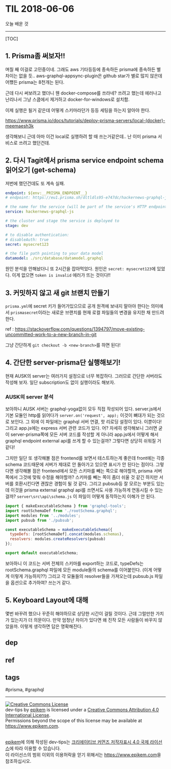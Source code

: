 # TIL 2018-06-06

오늘 배운 것

--------------------------

[TOC]
## 1. Prisma좀 써보자!!

며칠 째 이걸로 고민중이네. 그래도 aws 기타등등에 종속하든 prisma에 종속하든 별 차이는 없을 듯..
aws-graphql-appsync-plugin은 github star가 별로 많지 않은데 어쨌든 prisma는 8천개는 된다.

근데 다시 써보려고 했더니 웬 docker-compose를 쓰라네? 쓰려고 했는데 에러나고 난리나서 그냥 스쿱에서 제거하고 docker-for-windows로 설치함.

이제 실행은 될거 같은데 어떻게 스키마라던가 등등 세팅을 하는지 알아야 한다.

https://www.prisma.io/docs/tutorials/deploy-prisma-servers/local-(docker)-meemaesh3k

생각해보니 근데 아마 이건 local로 실행하려 할 때 쓰는거같은데.. 난 이미 prisma 서비스로 쓰려고 했던건데. 


## 2. 다시 Tagit에서 prisma service endpoint schema 읽어오기 (get-schema)

저번에 했던건데도 또 계속 실패.

```yml
endpoint: ${env:__PRISMA_ENDPOINT__}
# endpoint: https://eu1.prisma.sh/dltldls95-e747dc/hackernews-graphql-js/dev

# the name for the service (will be part of the service's HTTP endpoint)
service: hackernews-graphql-js

# the cluster and stage the service is deployed to
stage: dev

# to disable authentication:
# disableAuth: true
secret: mysecret123

# the file path pointing to your data model
datamodel: ./src/database/datamodel.graphql
```

원인 분석을 안해놨더니 또 2시간을 잡아먹었다. 원인은 `secret: mysecret123`에 있었다. 이게 없으면 `token is invalid` 에러가 뜨는 것이다!!

## 3. 커밋하지 않고 새 git 브랜치 만들기 

`prisma.yml`에 secret 키가 들어가있으므로 공개 원격에 보내지 말아야 한다는 의미에서 `prismasecret`이라는 새로운 브랜치를 현재 로컬 파일들의 변경을 유지한 채 만드려 한다.

ref : https://stackoverflow.com/questions/1394797/move-existing-uncommitted-work-to-a-new-branch-in-git

그냥 간단하게 `git checkout -b <new-branch>`를 하면 된다!

## 4. 간단한 server-prisma단 실행해보기!

현재 AUSK의 server는 여러가지 설정으로 너무 복잡하다. 그러므로 간단한 서버라도 작성해 보자. 일단 subscription도 없이 실행이라도 해보자.

### AUSK의 server 분석
보아하니 AUSK 서버는 graphql-yoga없이 모두 직접 작성되어 있다.
server.js에서 기본 모듈인 http를 읽어다가 `server.on('request', app);` 이것이 뼈대가 되는 것으로 보인다. 그 외에 이 파일에는 graphql 서버 연결, 핫 리로딩 설정이 있다. 이뿐이다!
그리고 app.js에는 express 서버 관련 코드가 있다. 어? 자세히 생각해보니 그러면 굳이 server-prisma쪽에 모든 서버 코드를 작성할 게 아니라 app.js에서 어떻게 해서 graphql endpoint external api를 쓰게 할 수 있는걸까? 그렇다면 상당히 쉬워질 거 같다!

그치만 일단 또 생각해볼 점은 frontend를 보면서 테스트하는게 좋은데 front에는 각종 schema 코드때문에 서버가 제대로 안 돌아가고 있으면 표시가 안 된다는 점이다. 그렇다면 생각해볼 점은 frontend에서 모든 스키마를 빼는 쪽으로 해야할까, prisma 서버 쪽에서 그것에 맞춰 수정을 해야할까? 스키마를 빼는 쪽이 좀더 쉬울 것 같긴 하지만 서버를 호환시킨다면 괜찮은 경험이 될 것 같다. 그리고 pubsub등 잘 모르는 부분도 있는데 이것을 prisma external graphql api를 쓰면서도 사용 가능하게 연동시킬 수 있는걸까?
`server\src\api\schema.js` 이 파일이 어떻게 동작하는지 이해가 안 된다.

```js
import { makeExecutableSchema } from 'graphql-tools';
import rootSchemaDef from './rootSchema.graphql';
import modules from '../modules';
import pubsub from './pubsub';

const executableSchema = makeExecutableSchema({
  typeDefs: [rootSchemaDef].concat(modules.schemas),
  resolvers: modules.createResolvers(pubsub)
});

export default executableSchema;
```
보아하니 이 코드는 서버 전체의 스키마를 export하는 코드로, typeDefs는 rootSchema.graphql 파일에 모든 module들의 schema를 이어붙인다. (이게 어떻게 이렇게 가능하지??)
그리고 각 모듈들의 resolver들을 가져오는데 pubsub.js 파일을 옵션으로 추가하여? 쓰는거 같다.

## 5. Keyboard Layout에 대해

몇번 바꾸려 했으나 꾸준히 해야하므로 상당한 시간이 걸릴 것이다. 근데 그럴만한 가치가 있는지가 더 의문이다. 만약 엄청난 차이가 있다면 왜 진작 모든 사람들이 바꾸지 않았을까. 이렇게 생각하면 답은 명확해진다.

## dep

## ref

## tags
  #prisma, #graphql



--------------------------


<!-- license start -->

<a rel="license" href="http://creativecommons.org/licenses/by/4.0/"><img alt="Creative Commons License" style="border-width:0" src="https://i.creativecommons.org/l/by/4.0/88x31.png" /></a>
<br /><span xmlns:dct="http://purl.org/dc/terms/" property="dct:title">dev-tips</span> by <a xmlns:cc="http://creativecommons.org/ns#" href="https://www.github.com/epikem/dev-tips" property="cc:attributionName" rel="cc:attributionURL">epikem</a> is licensed under a <a rel="license" href="http://creativecommons.org/licenses/by/4.0/">Creative Commons Attribution 4.0 International License</a>.<br />Permissions beyond the scope of this license may be available at <a xmlns:cc="http://creativecommons.org/ns#" href="https://www.epikem.com" rel="cc:morePermissions">https://www.epikem.com</a>.

<br /><a xmlns:cc="http://creativecommons.org/ns#" href="https://www.github.com/epikem/dev-tips" property="cc:attributionName" rel="cc:attributionURL">epikem</a>에 의해 작성된 <span xmlns:dct="http://purl.org/dc/terms/" property="dct:title">dev-tips</span>는 <a rel="license" href="http://creativecommons.org/licenses/by/4.0/">크리에이티브 커먼즈 저작자표시 4.0 국제 라이선스</a>에 따라 이용할 수 있습니다.<br />이 라이선스의 범위 이외의 이용허락을 얻기 위해서는 <a xmlns:cc="http://creativecommons.org/ns#" href="https://www.epikem.com" rel="cc:morePermissions">https://www.epikem.com</a>을 참조하십시오.

<!-- license end -->